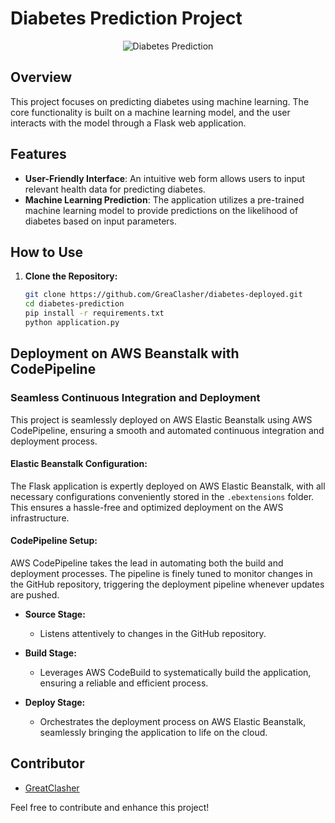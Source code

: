 # Diabetes Prediction Project

<p align="center">
  <img src="https://i.postimg.cc/w1WY4jsJ/Screenshot-85.png" alt="Diabetes Prediction">
</p>

## Overview

This project focuses on predicting diabetes using machine learning. The core functionality is built on a machine learning model, and the user interacts with the model through a Flask web application.

## Features

- **User-Friendly Interface**: An intuitive web form allows users to input relevant health data for predicting diabetes.
- **Machine Learning Prediction**: The application utilizes a pre-trained machine learning model to provide predictions on the likelihood of diabetes based on input parameters.

## How to Use

1. **Clone the Repository:**

   ```bash
   git clone https://github.com/GreaClasher/diabetes-deployed.git
   cd diabetes-prediction
   pip install -r requirements.txt
   python application.py

## Deployment on AWS Beanstalk with CodePipeline

### Seamless Continuous Integration and Deployment

This project is seamlessly deployed on AWS Elastic Beanstalk using AWS CodePipeline, ensuring a smooth and automated continuous integration and deployment process.

#### Elastic Beanstalk Configuration:

The Flask application is expertly deployed on AWS Elastic Beanstalk, with all necessary configurations conveniently stored in the `.ebextensions` folder. This ensures a hassle-free and optimized deployment on the AWS infrastructure.

#### CodePipeline Setup:

AWS CodePipeline takes the lead in automating both the build and deployment processes. The pipeline is finely tuned to monitor changes in the GitHub repository, triggering the deployment pipeline whenever updates are pushed.

- **Source Stage:**
  - Listens attentively to changes in the GitHub repository.

- **Build Stage:**
  - Leverages AWS CodeBuild to systematically build the application, ensuring a reliable and efficient process.

- **Deploy Stage:**
  - Orchestrates the deployment process on AWS Elastic Beanstalk, seamlessly bringing the application to life on the cloud.

## Contributor

- [GreatClasher](https://github.com/GreatClasher)

Feel free to contribute and enhance this project!
